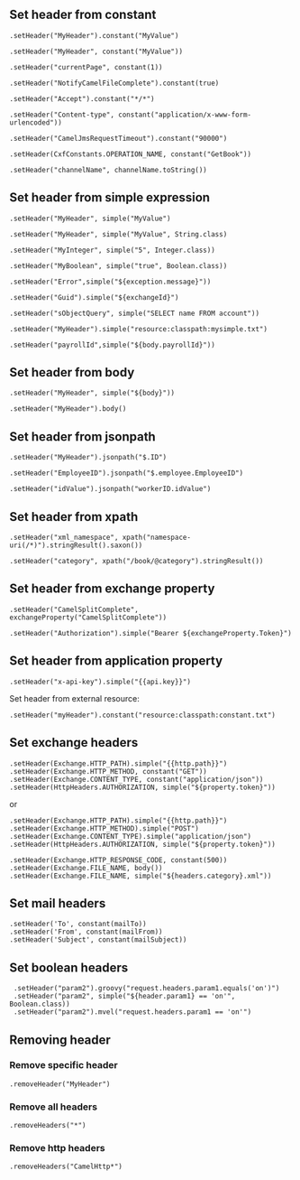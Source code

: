 
## Set header from constant

```
.setHeader("MyHeader").constant("MyValue")

.setHeader("MyHeader", constant("MyValue"))

.setHeader("currentPage", constant(1))

.setHeader("NotifyCamelFileComplete").constant(true)

.setHeader("Accept").constant("*/*")

.setHeader("Content-type", constant("application/x-www-form-urlencoded"))

.setHeader("CamelJmsRequestTimeout").constant("90000")

.setHeader(CxfConstants.OPERATION_NAME,	constant("GetBook"))

.setHeader("channelName", channelName.toString())
```


## Set header from simple expression

```
.setHeader("MyHeader", simple("MyValue")

.setHeader("MyHeader", simple("MyValue", String.class)

.setHeader("MyInteger", simple("5", Integer.class))

.setHeader("MyBoolean", simple("true", Boolean.class))

.setHeader("Error",simple("${exception.message}"))

.setHeader("Guid").simple("${exchangeId}")

.setHeader("sObjectQuery", simple("SELECT name FROM account"))

.setHeader("MyHeader").simple("resource:classpath:mysimple.txt")

.setHeader("payrollId",simple("${body.payrollId}"))
```

## Set header from body

```
.setHeader("MyHeader", simple("${body}"))

.setHeader("MyHeader").body()
```

## Set header from jsonpath

```
.setHeader("MyHeader").jsonpath("$.ID")

.setHeader("EmployeeID").jsonpath("$.employee.EmployeeID")

.setHeader("idValue").jsonpath("workerID.idValue")
```

## Set header from xpath

```
.setHeader("xml_namespace", xpath("namespace-uri(/*)").stringResult().saxon())

.setHeader("category", xpath("/book/@category").stringResult())
```

## Set header from exchange property

```
.setHeader("CamelSplitComplete", exchangeProperty("CamelSplitComplete"))

.setHeader("Authorization").simple("Bearer ${exchangeProperty.Token}")
```

## Set header from application property

```
.setHeader("x-api-key").simple("{{api.key}}")
```

Set header from external resource:

```
.setHeader("myHeader").constant("resource:classpath:constant.txt")
```

## Set exchange headers 

```
.setHeader(Exchange.HTTP_PATH).simple("{{http.path}}")
.setHeader(Exchange.HTTP_METHOD, constant("GET"))
.setHeader(Exchange.CONTENT_TYPE, constant("application/json"))
.setHeader(HttpHeaders.AUTHORIZATION, simple("${property.token}"))
```

or 

```
.setHeader(Exchange.HTTP_PATH).simple("{{http.path}}")
.setHeader(Exchange.HTTP_METHOD).simple("POST")
.setHeader(Exchange.CONTENT_TYPE).simple("application/json")
.setHeader(HttpHeaders.AUTHORIZATION, simple("${property.token}"))
```

```
.setHeader(Exchange.HTTP_RESPONSE_CODE, constant(500))
.setHeader(Exchange.FILE_NAME, body())
.setHeader(Exchange.FILE_NAME, simple("${headers.category}.xml"))
```

## Set mail headers

```
.setHeader('To', constant(mailTo))
.setHeader('From', constant(mailFrom)) 
.setHeader('Subject', constant(mailSubject)) 
```

## Set boolean headers

```
 .setHeader("param2").groovy("request.headers.param1.equals('on')")
 .setHeader("param2", simple("${header.param1} == 'on'", Boolean.class))
 .setHeader("param2").mvel("request.headers.param1 == 'on'")
```

## Removing header

### Remove specific header

```
.removeHeader("MyHeader")
```

### Remove all headers

```
.removeHeaders("*")
```

### Remove http headers

```
.removeHeaders("CamelHttp*")
```

